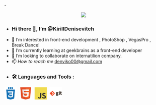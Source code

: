 -<div id="header" align="center">
  <img src="https://media.giphy.com/media/M9gbBd9nbDrOTu1Mqx/giphy.gif" width="100"/>
</div>

-  ### Hi there 👋, I’m @KirillDenisevitch
- 👀 I’m interested in front-end development , PhotoShop , VegasPro , Break Dance!
- 🌱 I’m currently learning at geekbrains as a front-end developer
- 💞️ I’m looking to collaborate on internatilion company.
- 📫 *How to reach me* denviko00@gmail.com
- ### :hammer_and_wrench: Languages and Tools :
<div>
  <img src="https://github.com/devicons/devicon/blob/master/icons/css3/css3-plain-wordmark.svg"  title="CSS3" alt="CSS" width="40" height="40"/>&nbsp;
  <img src="https://github.com/devicons/devicon/blob/master/icons/html5/html5-original.svg" title="HTML5" alt="HTML" width="40" height="40"/>&nbsp;
  <img src="https://github.com/devicons/devicon/blob/master/icons/javascript/javascript-original.svg" title="JavaScript" alt="JavaScript" width="40" height="40"/>&nbsp;
  <img src="https://github.com/devicons/devicon/blob/master/icons/git/git-original-wordmark.svg" title="Git" **alt="Git" width="40" height="40"/>
</div>


<!---
kireks-bboy/kireks-bboy is a ✨ special ✨ repository because its `README.md` (this file) appears on your GitHub profile.
You can click the Preview link to take a look at your changes.
--->
